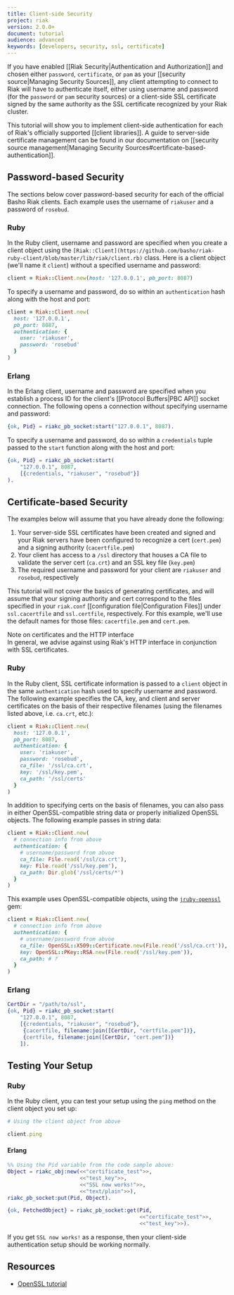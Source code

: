 ```yaml
---
title: Client-side Security
project: riak
version: 2.0.0+
document: tutorial
audience: advanced
keywords: [developers, security, ssl, certificate]
---
```


If you have enabled [[Riak Security|Authentication and Authorization]]
and chosen either `password`, `certificate`, or `pam` as your
[[security source|Managing Security Sources]], any client attempting to
connect to Riak will have to authenticate itself, either using username
and password (for the `password` or `pam` security sources) or a
client-side SSL certificate signed by the same authority as the SSL
certificate recognized by your Riak cluster.

This tutorial will show you to implement client-side authentication for
each of Riak's officially supported [[client libraries]]. A guide to
server-side certificate management can be found in our documentation on
[[security source management|Managing Security Sources#certificate-based-authentication]].

## Password-based Security

The sections below cover password-based security for each of the
official Basho Riak clients. Each example uses the username of
`riakuser` and a password of `rosebud`.

### Ruby

In the Ruby client, username and password are specified when you create
a client object using the `[Riak::Client](https://github.com/basho/riak-ruby-client/blob/master/lib/riak/client.rb)`
class. Here is a client object (we'll name it `client`) without a
specified username and password:

```ruby
client = Riak::Client.new(host: '127.0.0.1', pb_port: 8087)
```

To specify a username and password, do so within an `authentication`
hash along with the host and port:

```ruby
client = Riak::Client.new(
  host: '127.0.0.1',
  pb_port: 8087,
  authentication: {
  	user: 'riakuser',
  	password: 'rosebud'
  }
)
```

### Erlang

In the Erlang client, username and password are specified when you
establish a process ID for the client's [[Protocol Buffers|PBC API]]
socket connection. The following opens a connection without specifying
username and password:

```erlang
{ok, Pid} = riakc_pb_socket:start("127.0.0.1", 8087).
```

To specify a username and password, do so within a `credentials` tuple
passed to the `start` function along with the host and port:

```erlang
{ok, Pid} = riakc_pb_socket:start(
    "127.0.0.1", 8087,
    [{credentials, "riakuser", "rosebud"}]
).
```

## Certificate-based Security

The examples below will assume that you have already done the following:

1. Your server-side SSL certificates have been created and signed and your Riak servers have been configured to recognize a cert (`cert.pem`) and a signing authority (`cacertfile.pem`)
2. Your client has access to a `/ssl` directory that houses a CA file to validate the server cert (`ca.crt`) and an SSL key file (`key.pem`)
3. The required username and password for your client are `riakuser` and `rosebud`, respectively

This tutorial will not cover the basics of generating certificates, and
will assume that your signing authority and cert correspond to the files
specified in your `riak.conf` [[configuration file|Configuration Files]]
under `ssl.cacertfile` and `ssl.certfile`, respectively. For this
example, we'll use the default names for those files: `cacertfile.pem`
and `cert.pem`.

<div class="note">
<div class="title">Note on certificates and the HTTP interface</div>
In general, we advise against using Riak's HTTP interface in
conjunction with SSL certificates.
</div>

### Ruby

In the Ruby client, SSL certificate information is passed to a `client`
object in the same `authentication` hash used to specify username and
password. The following example specifies the CA, key, and client and
server certificates on the basis of their respective filenames (using
the filenames listed above, i.e. `ca.crt`, etc.):

```ruby
client = Riak::Client.new(
  host: '127.0.0.1',
  pb_port: 8087,
  authentication: {
    user: 'riakuser',
    password: 'rosebud',
    ca_file: '/ssl/ca.crt',
    key: '/ssl/key.pem',
    ca_path: '/ssl/certs'
  }
)
```

In addition to specifying certs on the basis of filenames, you can also
pass in either OpenSSL-compatible string data or properly initialized
OpenSSL objects. The following example passes in string data:

```ruby
client = Riak::Client.new(
  # connection info from above
  authentication: {
    # username/password from abvoe
    ca_file: File.read('/ssl/ca.crt'),
    key: File.read('/ssl/key.pem'),
    ca_path: Dir.glob('/ssl/certs/*')
  }
)
```

This example uses OpenSSL-compatible objects, using the
[`jruby-openssl`](https://rubygems.org/gems/jruby-openssl) gem:

```ruby
client = Riak::Client.new(
  # connection info from above
  authentication: {
    # username/password from abvoe
    ca_file: OpenSSL::X509::Certificate.new(File.read('/ssl/ca.crt')),
    key: OpenSSL::PKey::RSA.new(File.read('/ssl/key.pem')),
    ca_path: # ?
  }
)
```

### Erlang

```erlang
CertDir = "/path/to/ssl",
{ok, Pid} = riakc_pb_socket:start(
    "127.0.0.1", 8087,
    [{credentials, "riakuser", "rosebud"},
     {cacertfile, filename:join([CertDir, "certfile.pem"])},
     {certfile, filename:join([CertDir, "cert.pem"])}
    ]).
```

## Testing Your Setup

### Ruby

In the Ruby client, you can test your setup using the `ping` method on
the client object you set up:

```ruby
# Using the client object from above

client.ping
```

#### Erlang

```erlang
%% Using the Pid variable from the code sample above:
Object = riakc_obj:new(<<"certificate_test">>,
                       <<"test_key">>,
                       <<"SSL now works!">>,
                       <<"text/plain">>),
riakc_pb_socket:put(Pid, Object).

{ok, FetchedObject} = riakc_pb_socket:get(Pid,
                                          <<"certificate_test">>,
                                          <<"test_key">>).
```

If you get `SSL now works!` as a response, then your client-side authentication setup should be working normally.

## Resources

* [OpenSSL tutorial](http://www.madboa.com/geek/openssl/)